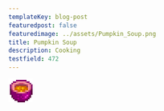 ```yaml
---
templateKey: blog-post
featuredpost: false
featuredimage: ../assets/Pumpkin_Soup.png
title: Pumpkin Soup
description: Cooking
testfield: 472
---
```

![Pumpkin Soup](../assets/Pumpkin_Soup.png)